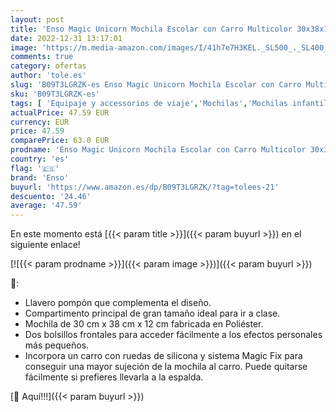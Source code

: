 ```yaml
---
layout: post
title: 'Enso Magic Unicorn Mochila Escolar con Carro Multicolor 30x38x12 cms Poliéster 13 68L'
date: 2022-12-31 13:17:01
image: 'https://m.media-amazon.com/images/I/41h7e7H3KEL._SL500_._SL400_.jpg'
comments: true
category: ofertas
author: 'tole.es'
slug: 'B09T3LGRZK-es Enso Magic Unicorn Mochila Escolar con Carro Multicolor...'
sku: 'B09T3LGRZK-es'
tags: [ 'Equipaje y accessorios de viaje','Mochilas','Mochilas infantiles','Moda','enso','escolar','mochila','🇪🇸', ]
actualPrice: 47.59 EUR
currency: EUR
price: 47.59
comparePrice: 63.0 EUR
prodname: 'Enso Magic Unicorn Mochila Escolar con Carro Multicolor 30x38x12 cms Poliéster 13 68L'
country: 'es'
flag: '🇪🇸'
brand: 'Enso'
buyurl: 'https://www.amazon.es/dp/B09T3LGRZK/?tag=tolees-21'
descuento: '24.46'
average: '47.59'
---
```


En este momento está [{{< param title >}}]({{< param buyurl >}}) en el siguiente enlace!

[![{{< param prodname >}}]({{< param image >}})]({{< param buyurl >}})

🔎:

- Llavero pompón que complementa el diseño.
- Compartimento principal de gran tamaño ideal para ir a clase.
- Mochila de 30 cm x 38 cm x 12 cm fabricada en Poliéster.
- Dos bolsillos frontales para acceder fácilmente a los efectos personales más pequeños.
- Incorpora un carro con ruedas de silicona y sistema Magic Fix para conseguir una mayor sujeción de la mochila al carro. Puede quitarse fácilmente si prefieres llevarla a la espalda.

[🛒 Aquí!!!]({{< param buyurl >}})
